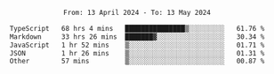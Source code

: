 <div align="center">
<p style="text-align: center;">
<!--START_SECTION:waka-->

```txt
From: 13 April 2024 - To: 13 May 2024

TypeScript   68 hrs 4 mins   ███████████████▒░░░░░░░░░   61.76 %
Markdown     33 hrs 26 mins  ███████▓░░░░░░░░░░░░░░░░░   30.34 %
JavaScript   1 hr 52 mins    ▒░░░░░░░░░░░░░░░░░░░░░░░░   01.71 %
JSON         1 hr 26 mins    ▒░░░░░░░░░░░░░░░░░░░░░░░░   01.31 %
Other        57 mins         ▒░░░░░░░░░░░░░░░░░░░░░░░░   00.87 %
```

<!--END_SECTION:waka-->
</p>
</div>
